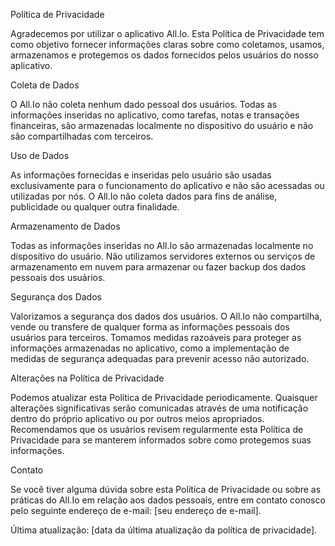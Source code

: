 Política de Privacidade

Agradecemos por utilizar o aplicativo All.Io. Esta Política de Privacidade tem como objetivo fornecer informações claras sobre como coletamos, usamos, armazenamos e protegemos os dados fornecidos pelos usuários do nosso aplicativo.

Coleta de Dados

O All.Io não coleta nenhum dado pessoal dos usuários. Todas as informações inseridas no aplicativo, como tarefas, notas e transações financeiras, são armazenadas localmente no dispositivo do usuário e não são compartilhadas com terceiros.

Uso de Dados

As informações fornecidas e inseridas pelo usuário são usadas exclusivamente para o funcionamento do aplicativo e não são acessadas ou utilizadas por nós. O All.Io não coleta dados para fins de análise, publicidade ou qualquer outra finalidade.

Armazenamento de Dados

Todas as informações inseridas no All.Io são armazenadas localmente no dispositivo do usuário. Não utilizamos servidores externos ou serviços de armazenamento em nuvem para armazenar ou fazer backup dos dados pessoais dos usuários.

Segurança dos Dados

Valorizamos a segurança dos dados dos usuários. O All.Io não compartilha, vende ou transfere de qualquer forma as informações pessoais dos usuários para terceiros. Tomamos medidas razoáveis para proteger as informações armazenadas no aplicativo, como a implementação de medidas de segurança adequadas para prevenir acesso não autorizado.

Alterações na Política de Privacidade

Podemos atualizar esta Política de Privacidade periodicamente. Quaisquer alterações significativas serão comunicadas através de uma notificação dentro do próprio aplicativo ou por outros meios apropriados. Recomendamos que os usuários revisem regularmente esta Política de Privacidade para se manterem informados sobre como protegemos suas informações.

Contato

Se você tiver alguma dúvida sobre esta Política de Privacidade ou sobre as práticas do All.Io em relação aos dados pessoais, entre em contato conosco pelo seguinte endereço de e-mail: [seu endereço de e-mail].

Última atualização: [data da última atualização da política de privacidade].
